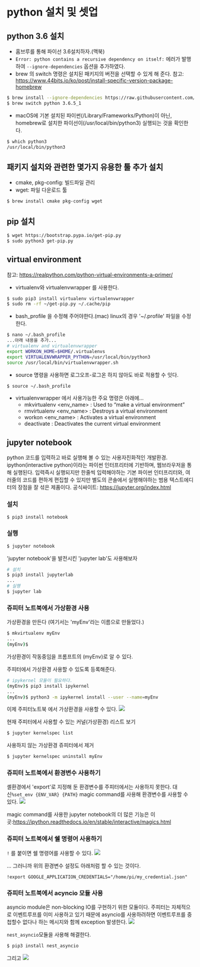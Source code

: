 # python 설치 및 셋업

## python 3.6 설치
* 홈브루를 통해 파이선  3.6설치하자.(맥북)
* `Error: python contains a recursive dependency on itself:` 에러가 발행하여
`--ignore-dependencies` 옵션을 추가하였다.
* brew 의 switch  명령은 설치된 패키지의 버전을 선택할 수 있게 해 준다.
참고: https://www.44bits.io/ko/post/install-specific-version-package-homebrew

``` bash
$ brew install --ignore-dependencies https://raw.githubusercontent.com/Homebrew/homebrew-core/f2a764ef944b1080be64bd88dca9a1d80130c558/Formula/python.rb
$ brew switch python 3.6.5_1
```
*  macOS에 기본 설치된 파이썬(/Library/Frameworks/Python)이 아닌,  homebrew로 설치한 파이선이(/usr/local/bin/python3) 실행되는 것을 확인한다.
```bash
$ which python3
/usr/local/bin/python3
```

## 패키지 설치와 관련한 몇가지 유용한 툴 추가 설치
* cmake, pkg-config: 빌드파일 관리
* wget: 파일 다운로드 툴
```bash
$ brew install cmake pkg-config wget
```

## pip 설치
```bash  
$ wget https://bootstrap.pypa.io/get-pip.py
$ sudo python3 get-pip.py
```

## virtual environment
참고: https://realpython.com/python-virtual-environments-a-primer/  
* virtualenv와  virtualenvwrapper 를 사용한다.
```bash  
$ sudo pip3 install virtualenv virtualenvwrapper
$ sudo rm -rf ~/get-pip.py ~/.cache/pip
```
* bash_profile 을 수정해 주어야한다.(mac)
linux의 경우 '~/.profile' 파일을 수정한다.

```bash
$ nano ~/.bash_profile
...아래 내용을 추가...
# virtualenv and virtualenvwrapper
export WORKON_HOME=$HOME/.virtualenvs
export VIRTUALENVWRAPPER_PYTHON=/usr/local/bin/python3
source /usr/local/bin/virtualenvwrapper.sh
```
* source 명령을 사용하면 로그오프-로그온 하지 않아도 바로  적용할 수 잇다.
```bash
$ source ~/.bash_profile
```
* virtualenvwrapper 에서 사용가능한 주요 명령은 아래에...
  - mkvirtualenv <env_name> <options> : Used to “make a virtual environment”
  - rmvirtualenv <env_name> : Destroys a virtual environment
  - workon <env_name> : Activates a virtual environment
  - deactivate : Deactivates the current virtual environment

## jupyter notebook
python 코드를 입력하고 바로 실행해 볼 수 있는 사용자친화적인 개발환경. ipython(interactive python)이라는 파이썬 인터프리터에 기반하며, 웹브라우저을 통해 실행된다.
입력즉시 실행되지만 한줄씩 입력해야하는 기본 파이썬 인터프리터와, 여러줄의 코드를 편하게 편집할 수 있지만 별도의 콘솔에서 실행해야하는 범용 텍스트에디터의 장점을 잘 섞은 제품이다.
공식싸이트: https://jupyter.org/index.html

### 설치
```bash
$ pip3 install notebook
```
### 실행
```bash
$ jupyter notebook
```
'jupyter notebook'을 발전시킨 'jupyter lab'도 사용해보자
```bash
# 설치
$ pip3 install jupyterlab
...
# 실행
$ jupyter lab
```

### 쥬피터 노트북에서 가상환경 사용

가상환경을 만든다 (여기서는 'myEnv'라는 이름으로 만들었다.)
```bash
$ mkvirtualenv myEnv
...
(myEnv)$
```
가상환경이 작동중임을 프롬프트의 (myEnv)로 알 수 있다.

주피터에서 가상환경 사용할 수 있도록 등록해준다.
```bash
# ipykernel 모듈이 필요하다.
(myEnv)$ pip3 install ipykernel
...
(myEnv)$ python3 -m ipykernel install --user --name=myEnv
```
이제 주피터노트북 에서 가상환경을 사용할 수 있다.
![](https://p195.p4.n0.cdn.getcloudapp.com/items/jkuKQ7AG/Image+2020-02-28+at+11.26.52+AM.png?v=d1d51cfac8726fdb187858df7d01a574)

현재 주피터에서 사용할 수 있는 커널(가상환경) 리스트 보기
```bash
$ jupyter kernelspec list
```

사용하지 않는 가상환경 쥬피터에서 제거
```bash
$ jupyter kernelspec uninstall myEnv
```
### 쥬피터 노트북에서 환경변수 사용하기
셸환경에서 'export'로 지정해 둔 환경변수를 주피터에서는 사용하지 못한다. 대신`%set_env {ENV_VAR} {PATH}` magic command를 사용해 환경변수를 사용할 수 있다.
![](https://p195.p4.n0.cdn.getcloudapp.com/items/12u1N59N/Image+2020-02-28+at+3.34.22+PM.png?v=c9850452046cabc98755b16624ad1dec)

magic command를 사용한 jupyter notebook의 더 많은 기능은 이곳:https://ipython.readthedocs.io/en/stable/interactive/magics.html 

### 쥬피터 노트북에서 쉘 명령어 사용하기
`!` 를 붙이면 쉘 명령어를 사용할 수 있다.
![](https://p195.p4.n0.cdn.getcloudapp.com/items/2NuwnO1W/dfd922c7-b0f0-455a-925e-ac5934ef85de.jpg?v=8888966a8dfd27efeac255806712bdd5)

... 그러니까 위의 환경변수 설정도 아래처럼 할 수 있는 것이다.
```
!export GOOGLE_APPLICATION_CREDENTIALS="/home/pi/my_credential.json"
```

### 쥬피터 노트북에서 acyncio 모듈 사용
asyncio module은 non-blocking IO를 구현하기 위한 모듈이다. 
주피터는 자체적으로 이벤트루프를 이미 사용하고 있기 때문에 asyncio를 사용하려하면 이벤트루프를 중첩할수 없다나 하는 메시지와 함께 exception 발생한다.
![](https://user-images.githubusercontent.com/10778668/50623487-6ae16700-0ee4-11e9-8242-9f4647699ef5.png)

`nest_asyncio`모듈을 사용해 해결한다.
```bash
$ pip3 install nest_asyncio
```
그리고
![](https://i.imgur.com/3gilTL4.png)
